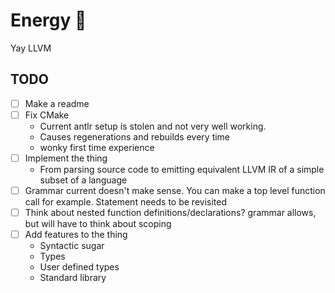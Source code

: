 # Energy 🔋

Yay LLVM

## TODO

- [ ] Make a readme
- [ ] Fix CMake
    - Current antlr setup is stolen and not very well working.
    - Causes regenerations and rebuilds every time
    - wonky first time experience
- [ ] Implement the thing
    - From parsing source code to emitting equivalent LLVM IR of a simple subset of a language
- [ ] Grammar current doesn't make sense. You can make a top level function call for example. Statement needs to be revisited
- [ ] Think about nested function definitions/declarations? grammar allows, but will have to think about scoping
- [ ] Add features to the thing
    - Syntactic sugar
    - Types
    - User defined types
    - Standard library
